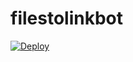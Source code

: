 # filestolinkbot

[![Deploy](https://www.herokucdn.com/deploy/button.svg)](https://heroku.com/deploy?template=https://github.com/Danielabraham7/alpha-filestolinkbot-new)
